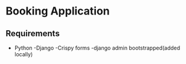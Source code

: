# Booking Application
## Requirements

- Python
-Django
-Crispy forms
-django admin bootstrapped(added locally)
  
